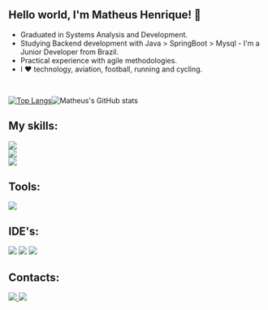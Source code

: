 ## Hello world, I'm Matheus Henrique! 📌
- Graduated in Systems Analysis and Development.
- Studying Backend development with Java > SpringBoot > Mysql - I'm a Junior Developer from Brazil.
- Practical experience with agile methodologies.
- I ❤️ technology, aviation, football, running and cycling.
<br>

[![Top Langs](https://github-readme-stats.vercel.app/api/top-langs/?username=matheushbmelo&layout=compact&theme=github_dark)](https://github.com/anuraghazra/github-readme-stats)![Matheus's GitHub stats](https://github-readme-stats.vercel.app/api?username=matheushbmelo&show_icons=true&theme=github_dark)


## My skills:
<div align="left">
<img src="https://img.shields.io/badge/java-intermediary-4877f4.svg?style=for-the-badge&logo=Java&logoColor=white"/><br>
  <img src="https://img.shields.io/badge/springboot-basic-4877f4.svg?style=for-the-badge&logo=spring&logoColor=white"/><br>
<img src="https://img.shields.io/badge/mysql-basic-4877f4.svg?style=for-the-badge&logo=mysql&logoColor=white"/>
</div>

## Tools:

<div align="left">
  <img src="https://img.shields.io/badge/git-4877f4.svg?style=for-the-badge&logo=git&logoColor=white"/>
</div>
  
  
## IDE's:

<div align="left">
  <img src="https://img.shields.io/badge/IntelliJ-4877f4.svg?style=for-the-badge&logo=intellij-idea&logoColor=white"/>
  <img src="https://img.shields.io/badge/Eclipse-4877f4.svg?style=for-the-badge&logo=Eclipse&logoColor=white"/>
  <img src="https://img.shields.io/badge/VS_Code-4877f4?style=for-the-badge&logo=visual%20studio%20code&logoColor=white"/>
</div>
  
## Contacts:

<div align="left">
<a href="https://www.linkedin.com/in/matheushbmelo" alt="Linkedin">
    <img src="https://img.shields.io/badge/LinkedIn-4877f4?style=for-the-badge&logo=linkedin&logoColor=white"/>
  </a>
  
<a href="mailto:matheushbmelo@gmail.com" alt="Gmail">
    <img src="https://img.shields.io/badge/Gmail-4877f4?style=for-the-badge&logo=gmail&logoColor=white"/>
  </a>
